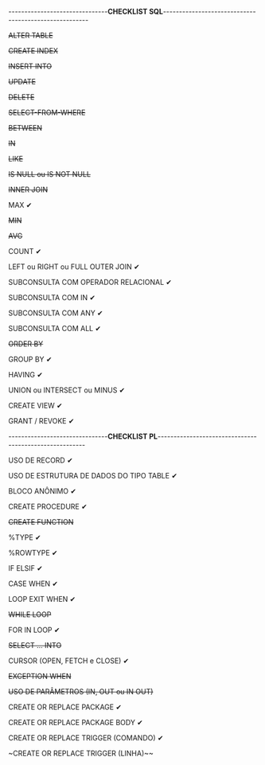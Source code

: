 -------------------------------**CHECKLIST SQL**------------------------------------------------------

~~ALTER TABLE~~

~~CREATE INDEX~~

~~INSERT INTO~~

~~UPDATE~~

~~DELETE~~

~~SELECT-FROM-WHERE~~

~~BETWEEN~~

~~IN~~

~~LIKE~~

~~IS NULL ou IS NOT NULL~~

~~INNER JOIN~~

MAX ✔

~~MIN~~

~~AVG~~

COUNT ✔

LEFT ou RIGHT ou FULL OUTER JOIN ✔

SUBCONSULTA COM OPERADOR RELACIONAL ✔

SUBCONSULTA COM IN ✔

SUBCONSULTA COM ANY ✔

SUBCONSULTA COM ALL ✔

~~ORDER BY~~

GROUP BY ✔

HAVING ✔

UNION ou INTERSECT ou MINUS ✔

CREATE VIEW ✔

GRANT / REVOKE ✔







-------------------------------**CHECKLIST PL**-------------------------------------------------------

USO DE RECORD ✔

USO DE ESTRUTURA DE DADOS DO TIPO TABLE ✔

BLOCO ANÔNIMO ✔

CREATE PROCEDURE ✔

~~CREATE FUNCTION~~

%TYPE ✔

%ROWTYPE ✔

IF ELSIF ✔

CASE WHEN ✔

LOOP EXIT WHEN ✔

~~WHILE LOOP~~

FOR IN LOOP ✔

~~SELECT … INTO~~

CURSOR (OPEN, FETCH e CLOSE) ✔

~~EXCEPTION WHEN~~

~~USO DE PARÂMETROS (IN, OUT ou IN OUT)~~

CREATE OR REPLACE PACKAGE ✔ 

CREATE OR REPLACE PACKAGE BODY ✔ 

CREATE OR REPLACE TRIGGER (COMANDO) ✔

~CREATE OR REPLACE TRIGGER (LINHA)~~
